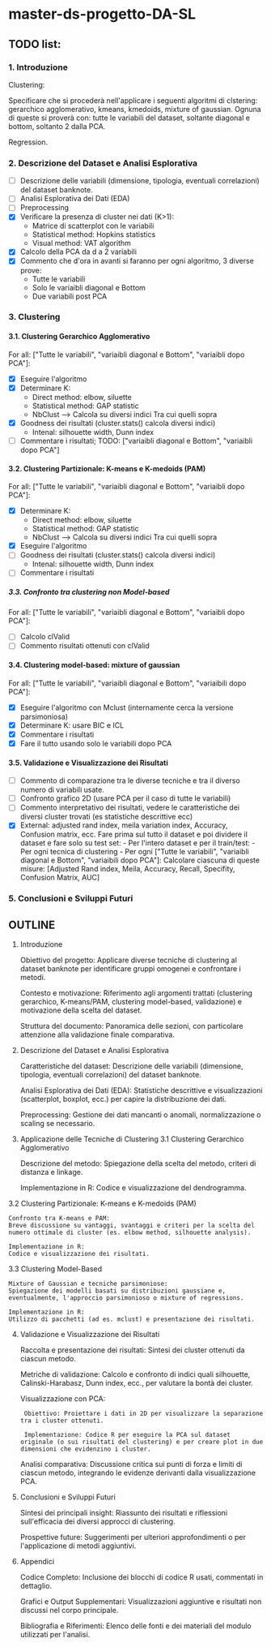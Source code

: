 # master-ds-progetto-DA-SL

## TODO list:

### 1. Introduzione

Clustering:

Specificare che si procederà nell'applicare i seguenti algoritmi di clstering: gerarchico agglomerativo, kmeans, kmedoids, mixture of gaussian.
Ognuna di queste si proverà con: tutte le variabili del dataset, soltante diagonal e bottom, soltanto 2 dalla PCA.

Regression.

### 2. Descrizione del Dataset e Analisi Esplorativa

- [ ] Descrizione delle variabili (dimensione, tipologia, eventuali correlazioni) del dataset banknote.
- [ ] Analisi Esplorativa dei Dati (EDA)
- [ ] Preprocessing
- [x] Verificare la presenza di cluster nei dati (K>1):
    * Matrice di scatterplot con le variabili
    * Statistical method: Hopkins statistics
    * Visual method: VAT algorithm
- [x] Calcolo della PCA da d a 2 variabili
- [x] Commento che d'ora in avanti si faranno per ogni algoritmo, 3 diverse prove:
    - Tutte le variabili
    - Solo le variaibli diagonal e Bottom
    - Due variabili post PCA

### 3. Clustering

#### 3.1. Clustering Gerarchico Agglomerativo

For all: ["Tutte le variabili", "variaibli diagonal e Bottom", "variaibli dopo PCA"]:


- [x] Eseguire l'algoritmo
- [x] Determinare K:
    * Direct method: elbow, siluette
    * Statistical method: GAP statistic
    * NbClust --> Calcola su diversi indici Tra cui quelli sopra
- [x] Goodness dei risultati (cluster.stats() calcola diversi indici)
    * Intenal: silhouette width, Dunn index
- [ ] Commentare i risultati;  TODO: ["variaibli diagonal e Bottom", "variaibli dopo PCA"]

#### 3.2. Clustering Partizionale: K-means e K-medoids (PAM)

For all: ["Tutte le variabili", "variaibli diagonal e Bottom", "variaibli dopo PCA"]:

- [x] Determinare K:
    * Direct method: elbow, siluette
    * Statistical method: GAP statistic
    * NbClust --> Calcola su diversi indici Tra cui quelli sopra
- [x] Eseguire l'algoritmo
- [ ] Goodness dei risultati (cluster.stats() calcola diversi indici)
    * Intenal: silhouette width, Dunn index
- [ ] Commentare i risultati

##### 3.3. Confronto tra clustering non Model-based

For all: ["Tutte le variabili", "variaibli diagonal e Bottom", "variaibli dopo PCA"]:

- [ ] Calcolo clValid
- [ ] Commento risultati ottenuti con clValid

#### 3.4. Clustering model-based: mixture of gaussian

For all: ["Tutte le variabili", "variaibli diagonal e Bottom", "variaibili dopo PCA"]:

- [x] Eseguire l'algoritmo con Mclust (internamente cerca la versione parsimoniosa)
- [x] Determinare K: usare BIC e ICL
- [x] Commentare i risultati
- [x] Fare il tutto usando solo le variabili dopo PCA

#### 3.5. Validazione e Visualizzazione dei Risultati

- [ ] Commento di comparazione tra le diverse tecniche e tra il diverso numero di variabili usate.
- [ ] Confronto grafico 2D (usare PCA per il caso di tutte le variabili)
- [ ] Commento interpretativo dei risultati, vedere le caratteristiche dei diversi cluster trovati (es statistiche descrittive ecc)
- [x] External: adjusted rand index, meila variation index, Accuracy, Confusion matrix, ecc. Fare prima sul tutto il dataset e poi dividere il dataset e fare solo su test set:
      - Per l'intero dataset e per il train/test:
         - Per ogni tecnica di clustering
            - Per ogni ["Tutte le variabili", "variaibli diagonal e Bottom", "variaibili dopo PCA"]:
               Calcolare ciascuna di queste misure: [Adjusted Rand index, Meila, Accuracy, Recall, Specifity, Confusion Matrix, AUC]

### 5. Conclusioni e Sviluppi Futuri










## OUTLINE


1. Introduzione

    Obiettivo del progetto:
    Applicare diverse tecniche di clustering al dataset banknote per identificare gruppi omogenei e confrontare i metodi.

    Contesto e motivazione:
    Riferimento agli argomenti trattati (clustering gerarchico, K-means/PAM, clustering model-based, validazione) e motivazione della scelta del dataset.

    Struttura del documento:
    Panoramica delle sezioni, con particolare attenzione alla validazione finale comparativa.

2. Descrizione del Dataset e Analisi Esplorativa

    Caratteristiche del dataset:
    Descrizione delle variabili (dimensione, tipologia, eventuali correlazioni) del dataset banknote.

    Analisi Esplorativa dei Dati (EDA):
    Statistiche descrittive e visualizzazioni (scatterplot, boxplot, ecc.) per capire la distribuzione dei dati.

    Preprocessing:
    Gestione dei dati mancanti o anomali, normalizzazione o scaling se necessario.

3. Applicazione delle Tecniche di Clustering
3.1 Clustering Gerarchico Agglomerativo

    Descrizione del metodo:
    Spiegazione della scelta del metodo, criteri di distanza e linkage.

    Implementazione in R:
    Codice e visualizzazione del dendrogramma.

3.2 Clustering Partizionale: K-means e K-medoids (PAM)

    Confronto tra K-means e PAM:
    Breve discussione su vantaggi, svantaggi e criteri per la scelta del numero ottimale di cluster (es. elbow method, silhouette analysis).

    Implementazione in R:
    Codice e visualizzazione dei risultati.

3.3 Clustering Model-Based

    Mixture of Gaussian e tecniche parsimoniose:
    Spiegazione dei modelli basati su distribuzioni gaussiane e, eventualmente, l'approccio parsimonioso o mixture of regressions.

    Implementazione in R:
    Utilizzo di pacchetti (ad es. mclust) e presentazione dei risultati.

4. Validazione e Visualizzazione dei Risultati

    Raccolta e presentazione dei risultati:
    Sintesi dei cluster ottenuti da ciascun metodo.

    Metriche di validazione:
    Calcolo e confronto di indici quali silhouette, Calinski-Harabasz, Dunn index, ecc., per valutare la bontà dei cluster.

    Visualizzazione con PCA:

        Obiettivo: Proiettare i dati in 2D per visualizzare la separazione tra i cluster ottenuti.

        Implementazione: Codice R per eseguire la PCA sul dataset originale (o sui risultati del clustering) e per creare plot in due dimensioni che evidenzino i cluster.

    Analisi comparativa:
    Discussione critica sui punti di forza e limiti di ciascun metodo, integrando le evidenze derivanti dalla visualizzazione PCA.

5. Conclusioni e Sviluppi Futuri

    Sintesi dei principali insight:
    Riassunto dei risultati e riflessioni sull'efficacia dei diversi approcci di clustering.

    Prospettive future:
    Suggerimenti per ulteriori approfondimenti o per l'applicazione di metodi aggiuntivi.

6. Appendici

    Codice Completo:
    Inclusione dei blocchi di codice R usati, commentati in dettaglio.

    Grafici e Output Supplementari:
    Visualizzazioni aggiuntive e risultati non discussi nel corpo principale.

    Bibliografia e Riferimenti:
    Elenco delle fonti e dei materiali del modulo utilizzati per l'analisi.
